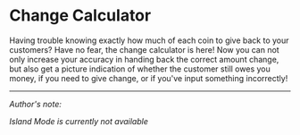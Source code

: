 # __Change Calculator__

Having trouble knowing exactly how much of each coin to give back to your customers? Have no fear, the change calculator is here! Now you can not only increase your accuracy in handing back the correct amount change, but also get a picture indication of whether the customer still owes you money, if you need to give change, or if you've input something incorrectly!

---
*Author's note:*

*Island Mode is currently not available*